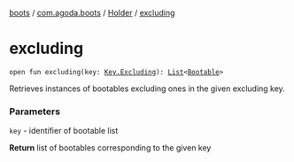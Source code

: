 [boots](../../index.md) / [com.agoda.boots](../index.md) / [Holder](index.md) / [excluding](./excluding.md)

# excluding

`open fun excluding(key: `[`Key.Excluding`](../-key/-excluding/index.md)`): `[`List`](https://kotlinlang.org/api/latest/jvm/stdlib/kotlin.collections/-list/index.html)`<`[`Bootable`](../-bootable/index.md)`>`

Retrieves instances of bootables excluding ones in the given excluding key.

### Parameters

`key` - identifier of bootable list

**Return**
list of bootables corresponding to the given key

